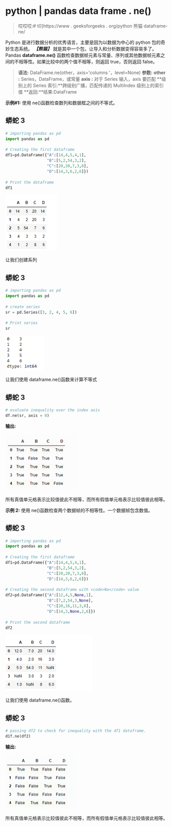 # python | pandas data frame . ne()

> 哎哎哎:# t0]https://www . geeksforgeeks . org/python 熊猫 dataframe-ne/

Python 是进行数据分析的优秀语言，主要是因为以数据为中心的 python 包的奇妙生态系统。 ***【熊猫】*** 就是其中一个包，让导入和分析数据变得容易多了。
Pandas **dataframe.ne()** 函数检查数据帧元素与常量、序列或其他数据帧元素之间的不相等性。如果比较中的两个值不相等，则返回 true，否则返回 false。

> **语法:** DataFrame.ne(other，axis='columns '，level=None)
> **参数:**
> **other :** Series，DataFrame，或常量
> **axis :** 对于 Series 输入，axis 要匹配
> **级别上的 Series 索引:**跨级别广播，匹配传递的 MultiIndex 级别上的索引值
> **返回:**结果:DataFrame

**示例#1:** 使用 ne()函数检查数列和数据框之间的不等式。

## 蟒蛇 3

```py
# importing pandas as pd
import pandas as pd

# Creating the first dataframe
df1=pd.DataFrame({"A":[14,4,5,4,1],
                  "B":[5,2,54,3,2],
                  "C":[20,20,7,3,8],
                  "D":[14,3,6,2,6]})

# Print the dataframe
df1
```

![](img/e2afe8b153c85cb1bf5c21ff28fd66d2.png)

让我们创建系列

## 蟒蛇 3

```py
# importing pandas as pd
import pandas as pd

# create series
sr = pd.Series([3, 2, 4, 5, 6])

# Print series
sr
```

![](img/7f840a7c7890ecd2fd925978f337304e.png)

让我们使用 dataframe.ne()函数来计算不等式

## 蟒蛇 3

```py
# evaluate inequality over the index axis
df.ne(sr, axis = 0)
```

**输出:**

![](img/19ae2525a6dafad7e3dc4ec9bdf02784.png)

所有真值单元格表示比较值彼此不相等，而所有假值单元格表示比较值彼此相等。

**示例 2:** 使用 ne()函数检查两个数据帧的不相等性。一个数据帧包含数值。

## 蟒蛇 3

```py
# importing pandas as pd
import pandas as pd

# Creating the first dataframe
df1=pd.DataFrame({"A":[14,4,5,4,1],
                  "B":[5,2,54,3,2],
                  "C":[20,20,7,3,8],
                  "D":[14,3,6,2,6]})

# Creating the second dataframe with <code>Na</code> value
df2=pd.DataFrame({"A":[12,4,5,None,1],
                  "B":[7,2,54,3,None],
                  "C":[20,16,11,3,8],
                  "D":[14,3,None,2,6]})

# Print the second dataframe
df2
```

![](img/53cd7ef7a1eb5f4a9f64d1d7263e2ac1.png)

让我们使用 dataframe.ne()函数。

## 蟒蛇 3

```py
# passing df2 to check for inequality with the df1 dataframe.
d1f.ne(df2)
```

**输出:**

![](img/af8e433864393a484bd71904cf62e317.png)

所有真值单元格表示比较值彼此不相等，而所有假值单元格表示比较值彼此相等。